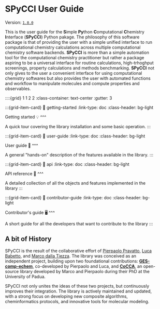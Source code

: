 # SPyCCI User Guide

Version: [`1.0.0`](changelog)

This is the user guide for the **S**imple **Py**thon **C**omputational **C**hemistry **I**nterface (**SPyCCI**) Python pakage. The philosophy of this software package is that of providing the user with a simple unified interface to run computational chemistry calculations across multiple computational chemistry software backends. **SPyCCI** is more than a simple automation tool for the computational chemistry practitioner but rather a package aspiring to be a universal interface for routine calculations, high-trhoghput screenings, property calculations and methods benchmarking. **SPyCCI** not only gives to the user a convenient interface for using computational chemistry softwares but also provides the user with automated functions and workflow to manipulate molecules and compute properties and observables.

::::{grid} 1 1 2 2
:class-container: text-center
:gutter: 3

:::{grid-item-card}
:link: getting-started
:link-type: doc
:class-header: bg-light

Getting started 💡
^^^

A quick tour covering the library installation and some basic operation.
:::

:::{grid-item-card}
:link: user-guide
:link-type: doc
:class-header: bg-light

User guide 📑
^^^

A general "hands-on" description of the features available in the library.
:::

:::{grid-item-card}
:link: api
:link-type: doc
:class-header: bg-light

API reference 🔎
^^^

A detailed collection of all the objects and features implemented in the library
:::

:::{grid-item-card}
:link: contributor-guide
:link-type: doc
:class-header: bg-light

Contributor's guide 🖥️
^^^

A short guide for all the developers that want to contribute to the library
:::

## A bit of History

SPyCCI is the result of the collaborative effort of [Pierpaolo Pravatto](https://github.com/ppravatto), [Luca Babetto](https://github.com/lbabetto), and [Marco dalla Tiezza](https://github.com/AresValley). The library was conceived as an independent project, building upon two foundational contributions: [**GES-comp-echem**](https://github.com/GES-compchem/GES-comp-echem), co-developed by Pierpaolo and Luca, and [**CoCCA**](https://github.com/TheoChemPhDPadova/CoCCA), an open-source library developed by Marco and Pierpaolo during their PhD at the University of Padua.

SPyCCI not only unites the ideas of these two projects, but continuously improves their integration. The library is actively maintained and updated, with a strong focus on developing new composite algorithms, cheminformatics protocols, and innovative tools for molecular modeling.